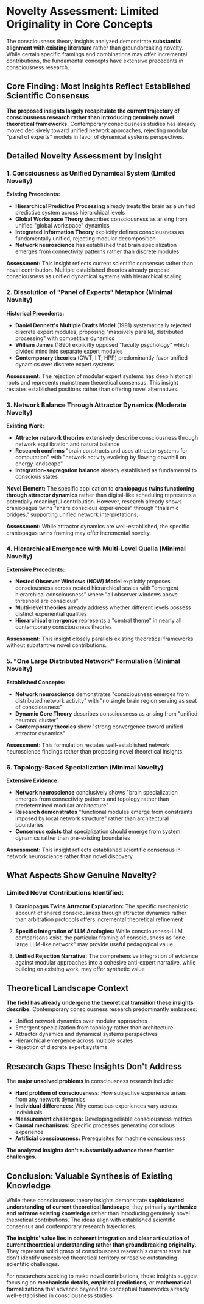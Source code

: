 # Novelty Assessment: Limited Originality in Core Concepts

The consciousness theory insights analyzed demonstrate **substantial alignment with existing literature** rather than groundbreaking novelty. While certain specific framings and combinations may offer incremental contributions, the fundamental concepts have extensive precedents in consciousness research.

## Core Finding: Most Insights Reflect Established Scientific Consensus

**The proposed insights largely recapitulate the current trajectory of consciousness research rather than introducing genuinely novel theoretical frameworks.** Contemporary consciousness studies has already moved decisively toward unified network approaches, rejecting modular "panel of experts" models in favor of dynamical systems perspectives.

## Detailed Novelty Assessment by Insight

### 1. Consciousness as Unified Dynamical System (Limited Novelty)

**Existing Precedents:**
- **Hierarchical Predictive Processing** already treats the brain as a unified predictive system across hierarchical levels
- **Global Workspace Theory** describes consciousness as arising from unified "global workspace" dynamics
- **Integrated Information Theory** explicitly defines consciousness as fundamentally unified, rejecting modular decomposition
- **Network neuroscience** has established that brain specialization emerges from connectivity patterns rather than discrete modules

**Assessment:** This insight reflects current scientific consensus rather than novel contribution. Multiple established theories already propose consciousness as unified dynamical systems with hierarchical scaling.

### 2. Dissolution of "Panel of Experts" Metaphor (Minimal Novelty)

**Historical Precedents:**
- **Daniel Dennett's Multiple Drafts Model** (1991) systematically rejected discrete expert modules, proposing "massively parallel, distributed processing" with competitive dynamics
- **William James** (1890) explicitly opposed "faculty psychology" which divided mind into separate expert modules
- **Contemporary theories** (GWT, IIT, HPP) predominantly favor unified dynamics over discrete expert systems

**Assessment:** The rejection of modular expert systems has deep historical roots and represents mainstream theoretical consensus. This insight restates established positions rather than offering novel alternatives.

### 3. Network Balance Through Attractor Dynamics (Moderate Novelty)

**Existing Work:**
- **Attractor network theories** extensively describe consciousness through network equilibration and natural balance
- **Research confirms** "brain constructs and uses attractor systems for computation" with "network activity evolving by flowing downhill on energy landscape"
- **Integration-segregation balance** already established as fundamental to conscious states

**Novel Element:** The specific application to **craniopagus twins functioning through attractor dynamics** rather than digital-like scheduling represents a potentially meaningful contribution. However, research already shows craniopagus twins "share conscious experiences" through "thalamic bridges," supporting unified network interpretations.

**Assessment:** While attractor dynamics are well-established, the specific craniopagus twins framing may offer incremental novelty.

### 4. Hierarchical Emergence with Multi-Level Qualia (Minimal Novelty)

**Extensive Precedents:**
- **Nested Observer Windows (NOW) Model** explicitly proposes consciousness across nested hierarchical scales with "emergent hierarchical consciousness" where "all observer windows above threshold are conscious"
- **Multi-level theories** already address whether different levels possess distinct experiential qualities
- **Hierarchical emergence** represents a "central theme" in nearly all contemporary consciousness theories

**Assessment:** This insight closely parallels existing theoretical frameworks without substantive novel contributions.

### 5. "One Large Distributed Network" Formulation (Minimal Novelty)

**Established Concepts:**
- **Network neuroscience** demonstrates "consciousness emerges from distributed network activity" with "no single brain region serving as seat of consciousness"
- **Dynamic Core Theory** describes consciousness as arising from "unified neuronal cluster"
- **Contemporary theories** show "strong convergence toward unified attractor dynamics"

**Assessment:** This formulation restates well-established network neuroscience findings rather than proposing novel theoretical insights.

### 6. Topology-Based Specialization (Minimal Novelty)

**Extensive Evidence:**
- **Network neuroscience** conclusively shows "brain specialization emerges from connectivity patterns and topology rather than predetermined modular architecture"
- **Research demonstrates** "functional modules emerge from constraints imposed by local network structure" rather than architectural boundaries
- **Consensus exists** that specialization should emerge from system dynamics rather than pre-existing boundaries

**Assessment:** This insight reflects established scientific consensus in network neuroscience rather than novel discovery.

## What Aspects Show Genuine Novelty?

### Limited Novel Contributions Identified:

1. **Craniopagus Twins Attractor Explanation:** The specific mechanistic account of shared consciousness through attractor dynamics rather than arbitration protocols offers incremental theoretical refinement

2. **Specific Integration of LLM Analogies:** While consciousness-LLM comparisons exist, the particular framing of consciousness as "one large LLM-like network" may provide useful pedagogical value

3. **Unified Rejection Narrative:** The comprehensive integration of evidence against modular approaches into a cohesive anti-expert narrative, while building on existing work, may offer synthetic value

## Theoretical Landscape Context

**The field has already undergone the theoretical transition these insights describe.** Contemporary consciousness research predominantly embraces:
- Unified network dynamics over modular approaches
- Emergent specialization from topology rather than architecture  
- Attractor dynamics and dynamical systems perspectives
- Hierarchical emergence across multiple scales
- Rejection of discrete expert systems

## Research Gaps These Insights Don't Address

The **major unsolved problems** in consciousness research include:
- **Hard problem of consciousness:** How subjective experience arises from any network dynamics
- **Individual differences:** Why conscious experiences vary across individuals
- **Measurement challenges:** Developing reliable consciousness metrics
- **Causal mechanisms:** Specific processes generating conscious experience
- **Artificial consciousness:** Prerequisites for machine consciousness

**The analyzed insights don't substantially advance these frontier challenges.**

## Conclusion: Valuable Synthesis of Existing Knowledge

While these consciousness theory insights demonstrate **sophisticated understanding of current theoretical landscape**, they primarily **synthesize and reframe existing knowledge** rather than introducing genuinely novel theoretical contributions. The ideas align with established scientific consensus and contemporary research trajectories.

**The insights' value lies in coherent integration and clear articulation of current theoretical understanding rather than groundbreaking originality.** They represent solid grasp of consciousness research's current state but don't identify unexplored theoretical territory or resolve outstanding scientific challenges.

For researchers seeking to make novel contributions, these insights suggest focusing on **mechanistic details**, **empirical predictions**, or **mathematical formalizations** that advance beyond the conceptual frameworks already well-established in consciousness studies.